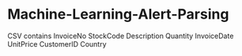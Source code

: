 # Machine-Learning-Alert-Parsing

CSV contains
InvoiceNo	StockCode	Description	Quantity	InvoiceDate	UnitPrice	CustomerID	Country
